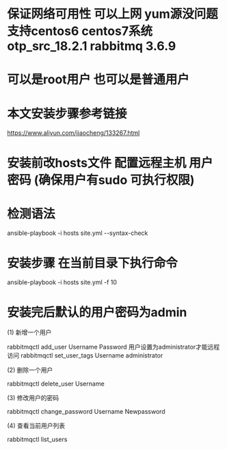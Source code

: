 
# 保证网络可用性 可以上网 yum源没问题 支持centos6 centos7系统 otp_src_18.2.1 rabbitmq 3.6.9  

# 可以是root用户 也可以是普通用户 


# 本文安装步骤参考链接

https://www.aliyun.com/jiaocheng/133267.html

# 安装前改hosts文件 配置远程主机 用户 密码 (确保用户有sudo 可执行权限)

# 检测语法 

ansible-playbook -i hosts site.yml --syntax-check

# 安装步骤 在当前目录下执行命令

ansible-playbook -i hosts  site.yml -f 10


# 安装完后默认的用户密码为admin

(1) 新增一个用户

rabbitmqctl  add_user  Username  Password
用户设置为administrator才能远程访问
rabbitmqctl set_user_tags Username administrator     

(2) 删除一个用户

rabbitmqctl  delete_user  Username

(3) 修改用户的密码

rabbitmqctl  change_password  Username  Newpassword

(4) 查看当前用户列表

rabbitmqctl  list_users

